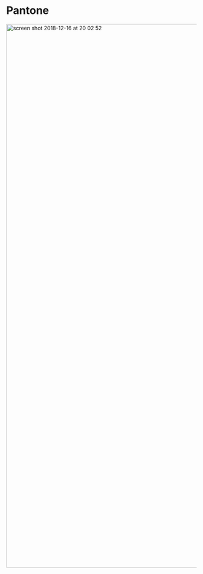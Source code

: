 # Pantone

<img width="1438" alt="screen shot 2018-12-16 at 20 02 52" src="https://user-images.githubusercontent.com/36767936/50064357-f382a800-016d-11e9-88f4-969648eda6f3.png">

